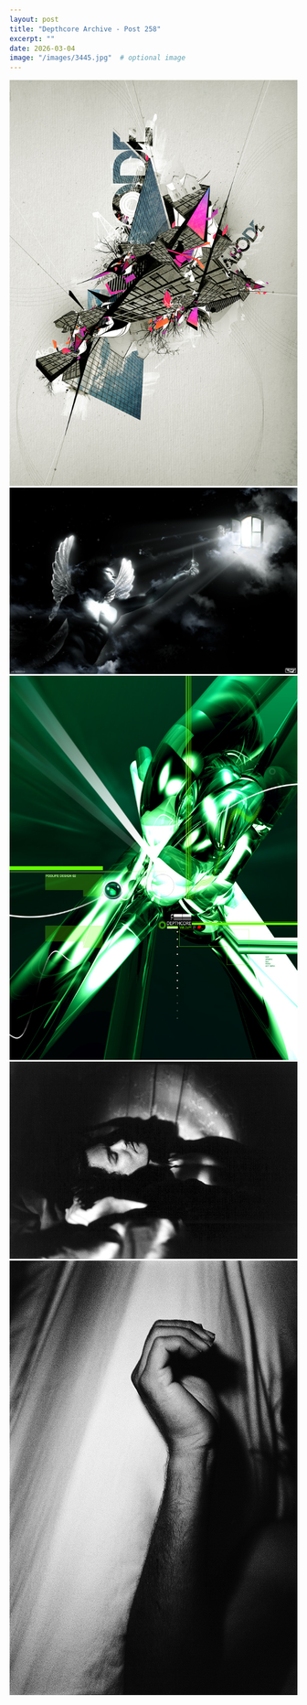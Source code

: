 ```yaml
---
layout: post
title: "Depthcore Archive - Post 258"
excerpt: ""
date: 2026-03-04
image: "/images/3445.jpg"  # optional image
---
```


<img src="/images/3445.jpg">
<img src="/images/3449.jpg" alt="3449.jpg"/>
<img src="/images/345.jpg" alt="345.jpg"/>
<img src="/images/3450.jpg" alt="3450.jpg"/>
<img src="/images/3451.jpg" alt="3451.jpg"/>
